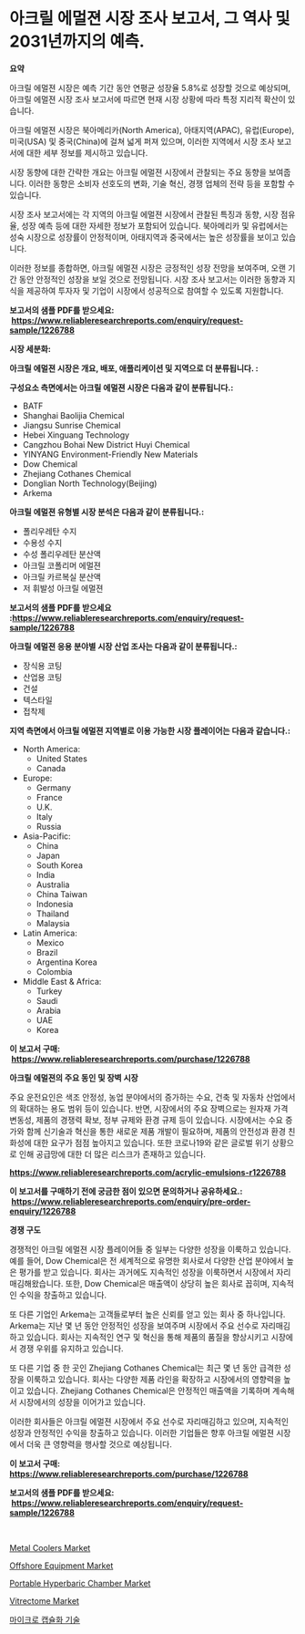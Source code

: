 <p><h1>아크릴 에멀젼 시장 조사 보고서, 그 역사 및 2031년까지의 예측.</h1></p><p><strong>요약</strong></p>
<p><p>아크릴 에멀젼 시장은 예측 기간 동안 연평균 성장율 5.8%로 성장할 것으로 예상되며, 아크릴 에멀젼 시장 조사 보고서에 따르면 현재 시장 상황에 따라 특정 지리적 확산이 있습니다.</p><p>아크릴 에멀젼 시장은 북아메리카(North America), 아태지역(APAC), 유럽(Europe), 미국(USA) 및 중국(China)에 걸쳐 넓게 퍼져 있으며, 이러한 지역에서 시장 조사 보고서에 대한 세부 정보를 제시하고 있습니다.</p><p>시장 동향에 대한 간략한 개요는 아크릴 에멀젼 시장에서 관찰되는 주요 동향을 보여줍니다. 이러한 동향은 소비자 선호도의 변화, 기술 혁신, 경쟁 업체의 전략 등을 포함할 수 있습니다.</p><p>시장 조사 보고서에는 각 지역의 아크릴 에멀젼 시장에서 관찰된 특징과 동향, 시장 점유율, 성장 예측 등에 대한 자세한 정보가 포함되어 있습니다. 북아메리카 및 유럽에서는 성숙 시장으로 성장률이 안정적이며, 아태지역과 중국에서는 높은 성장률을 보이고 있습니다.</p><p>이러한 정보를 종합하면, 아크릴 에멀젼 시장은 긍정적인 성장 전망을 보여주며, 오랜 기간 동안 안정적인 성장을 보일 것으로 전망됩니다. 시장 조사 보고서는 이러한 동향과 지식을 제공하여 투자자 및 기업이 시장에서 성공적으로 참여할 수 있도록 지원합니다.</p></p>
<p><strong>보고서의 샘플 PDF를 받으세요: &nbsp;<a href="https://www.reliableresearchreports.com/enquiry/request-sample/1226788">https://www.reliableresearchreports.com/enquiry/request-sample/1226788</a></strong></p>
<p><strong>시장 세분화:</strong></p>
<p><strong> 아크릴 에멀젼 시장은 개요, 배포, 애플리케이션 및 지역으로 더 분류됩니다. :</strong></p>
<p><strong>구성요소 측면에서는 아크릴 에멀젼 시장은 다음과 같이 분류됩니다.:</strong></p>
<p><ul><li>BATF</li><li>Shanghai Baolijia Chemical</li><li>Jiangsu Sunrise Chemical</li><li>Hebei Xinguang Technology</li><li>Cangzhou Bohai New District Huyi Chemical</li><li>YINYANG Environment-Friendly New Materials</li><li>Dow Chemical</li><li>Zhejiang Cothanes Chemical</li><li>Donglian North Technology(Beijing)</li><li>Arkema</li></ul></p>
<p><strong> 아크릴 에멀젼 유형별 시장 분석은 다음과 같이 분류됩니다.:</strong></p>
<p><ul><li>폴리우레탄 수지</li><li>수용성 수지</li><li>수성 폴리우레탄 분산액</li><li>아크릴 코폴리머 에멀젼</li><li>아크릴 카르복실 분산액</li><li>저 휘발성 아크릴 에멀젼</li></ul></p>
<p><strong>보고서의 샘플 PDF를 받으세요 :<a href="https://www.reliableresearchreports.com/enquiry/request-sample/1226788">https://www.reliableresearchreports.com/enquiry/request-sample/1226788</a></strong></p>
<p><strong> 아크릴 에멀젼 응용 분야별 시장 산업 조사는 다음과 같이 분류됩니다.:</strong></p>
<p><ul><li>장식용 코팅</li><li>산업용 코팅</li><li>건설</li><li>텍스타일</li><li>접착제</li></ul></p>
<p><strong>지역 측면에서 아크릴 에멀젼 지역별로 이용 가능한 시장 플레이어는 다음과 같습니다.:</strong></p>
<p><ul>
    <li>
        North America:
        <ul>
            <li>United States</li>
            <li>Canada</li>
        </ul>
    </li>
    <li>
        Europe:
        <ul>
            <li>Germany</li>
            <li>France</li>
            <li>U.K.</li>
            <li>Italy</li>
            <li>Russia</li>
        </ul>
    </li>
    <li>
        Asia-Pacific:
        <ul>
            <li>China</li>
            <li>Japan</li>
            <li>South Korea</li>
            <li>India</li>
            <li>Australia</li>
            <li>China Taiwan</li>
            <li>Indonesia</li>
            <li>Thailand</li>
            <li>Malaysia</li>
        </ul>
    </li>
    <li>
        Latin America:
        <ul>
            <li>Mexico</li>
            <li>Brazil</li>
            <li>Argentina Korea</li>
            <li>Colombia</li>
        </ul>
    </li>
    <li>
        Middle East & Africa:
        <ul>
            <li>Turkey</li>
            <li>Saudi</li>
            <li>Arabia</li>
            <li>UAE</li>
            <li>Korea</li>
        </ul>
    </li>
    </ul></p>
<p><strong>이 보고서 구매: &nbsp;<a href="https://www.reliableresearchreports.com/purchase/1226788">https://www.reliableresearchreports.com/purchase/1226788</a></strong></p>
<p><strong>아크릴 에멀젼의 주요 동인 및 장벽 시장</strong></p>
<p><p>주요 운전요인은 색조 안정성, 농업 분야에서의 증가하는 수요, 건축 및 자동차 산업에서의 확대하는 용도 범위 등이 있습니다. 반면, 시장에서의 주요 장벽으로는 원자재 가격 변동성, 제품의 경쟁력 확보, 정부 규제와 환경 규제 등이 있습니다. 시장에서는 수요 증가와 함께 신기술과 혁신을 통한 새로운 제품 개발이 필요하며, 제품의 안전성과 환경 친화성에 대한 요구가 점점 높아지고 있습니다. 또한 코로나19와 같은 글로벌 위기 상황으로 인해 공급망에 대한 더 많은 리스크가 존재하고 있습니다.</p></p>
<p><strong><a href="https://www.reliableresearchreports.com/acrylic-emulsions-r1226788">https://www.reliableresearchreports.com/acrylic-emulsions-r1226788</a></strong></p>
<p><strong>이 보고서를 구매하기 전에 궁금한 점이 있으면 문의하거나 공유하세요.: &nbsp;<a href="https://www.reliableresearchreports.com/enquiry/pre-order-enquiry/1226788">https://www.reliableresearchreports.com/enquiry/pre-order-enquiry/1226788</a></strong></p>
<p><strong>경쟁 구도</strong></p>
<p><p>경쟁적인 아크릴 에멀젼 시장 플레이어들 중 일부는 다양한 성장을 이룩하고 있습니다. 예를 들어, Dow Chemical은 전 세계적으로 유명한 회사로서 다양한 산업 분야에서 높은 평가를 받고 있습니다. 회사는 과거에도 지속적인 성장을 이룩하면서 시장에서 자리매김해왔습니다. 또한, Dow Chemical은 매출액이 상당히 높은 회사로 꼽히며, 지속적인 수익을 창출하고 있습니다.</p><p>또 다른 기업인 Arkema는 고객들로부터 높은 신뢰를 얻고 있는 회사 중 하나입니다. Arkema는 지난 몇 년 동안 안정적인 성장을 보여주며 시장에서 주요 선수로 자리매김하고 있습니다. 회사는 지속적인 연구 및 혁신을 통해 제품의 품질을 향상시키고 시장에서 경쟁 우위를 유지하고 있습니다.</p><p>또 다른 기업 중 한 곳인 Zhejiang Cothanes Chemical는 최근 몇 년 동안 급격한 성장을 이룩하고 있습니다. 회사는 다양한 제품 라인을 확장하고 시장에서의 영향력을 높이고 있습니다. Zhejiang Cothanes Chemical은 안정적인 매출액을 기록하며 계속해서 시장에서의 성장을 이어가고 있습니다.</p><p>이러한 회사들은 아크릴 에멀젼 시장에서 주요 선수로 자리매김하고 있으며, 지속적인 성장과 안정적인 수익을 창출하고 있습니다. 이러한 기업들은 향후 아크릴 에멀젼 시장에서 더욱 큰 영향력을 행사할 것으로 예상됩니다.</p></p>
<p><strong>이 보고서 구매: &nbsp; <a href="https://www.reliableresearchreports.com/purchase/1226788">https://www.reliableresearchreports.com/purchase/1226788</a></strong></p>
<p><strong>보고서의 샘플 PDF를 받으세요: &nbsp;<a href="https://www.reliableresearchreports.com/enquiry/request-sample/1226788">https://www.reliableresearchreports.com/enquiry/request-sample/1226788</a></strong><strong></strong></p>
<p>&nbsp;</p>
<p><p><a href="https://github.com/yoshih12/Market-Research-Report-List-3/blob/main/metal-coolers-market.md">Metal Coolers Market</a></p><p><a href="https://sulfuric-clavicle-d39.notion.site/Offshore-Equipment-Market-Research-Report-Its-History-and-Forecast-2024-to-2031-931d3ca343b04f2ea923708fff6592a4">Offshore Equipment Market</a></p><p><a href="https://github.com/castoriffic/Market-Research-Report-List-4/blob/main/portable-hyperbaric-chamber-market.md">Portable Hyperbaric Chamber Market</a></p><p><a href="https://view.publitas.com/reportprime-1/vitrectome-market-size-reveals-the-best-marketing-channels-in-global-industry/">Vitrectome Market</a></p><p><a href="https://github.com/BrettWeberrt8767765/Market-Research-Report-List-1/blob/main/283255927361.md">마이크로 캡슐화 기술</a></p></p>